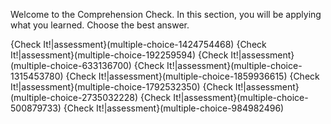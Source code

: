 Welcome to the Comprehension Check. In this section, you will be applying what you learned. Choose the best answer. 

{Check It!|assessment}(multiple-choice-1424754468)
{Check It!|assessment}(multiple-choice-192259594)
{Check It!|assessment}(multiple-choice-633136700)
{Check It!|assessment}(multiple-choice-1315453780)
{Check It!|assessment}(multiple-choice-1859936615)
{Check It!|assessment}(multiple-choice-1792532350)
{Check It!|assessment}(multiple-choice-2735032228)
{Check It!|assessment}(multiple-choice-500879733)
{Check It!|assessment}(multiple-choice-984982496)

